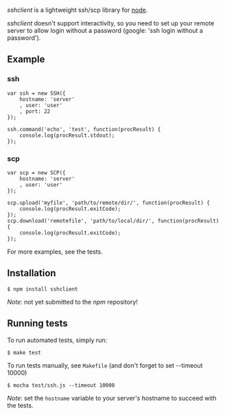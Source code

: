 _sshclient_ is a lightweight ssh/scp library for [node](http://nodejs.org).

_sshclient_ doesn't support interactivity, so you need to set up your remote server to allow login without a password
(google: 'ssh login without a password').

## Example

### ssh

	var ssh = new SSH({
		hostname: 'server'
		, user: 'user'
		, port: 22
	});

	ssh.command('echo', 'test', function(procResult) {
		console.log(procResult.stdout);
	});
	
### scp

	var scp = new SCP({
		hostname: 'server'
		, user: 'user'
	});
	
	scp.upload('myfile', 'path/to/remote/dir/', function(procResult) {
		console.log(procResult.exitCode);
	});
	scp.download('remotefile', 'path/to/local/dir/', function(procResult) {
		console.log(procResult.exitCode);
	});

For more examples, see the tests.

## Installation

	$ npm install sshclient

_Note_: not yet submitted to the _npm_ repository!

## Running tests

To run automated tests, simply run:

	$ make test

To run tests manually, see `Makefile` (and don't forget to set --timeout 10000)

	$ mocha test/ssh.js --timeout 10000


_Note_: set the `hostname` variable to your server's hostname to succeed with the tests.